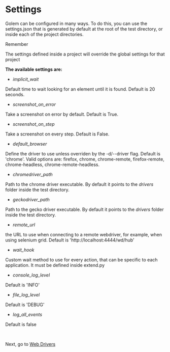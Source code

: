 Settings
==================================================

Golem can be configured in many ways. To do this, you can use the settings.json that is generated by default at the root of the test directory, or inside each of the project directories.

<div class="admonition note">
    <p class="first admonition-title">Remember</p>
    <p>The settings defined inside a project will override the global settings for that project</p>
</div>

**The available settings are:**


- *implicit_wait*

Default time to wait looking for an element until it is found. Default is 20 seconds.

- *screenshot_on_error*

Take a screenshot on error by default. Default is True.

- *screenshot_on_step*

Take a screenshot on every step. Default is False.

- *default_browser*

Define the driver to use unless overriden by the -d/--driver flag. Default is 'chrome'. Valid options are: firefox, chrome, chrome-remote, firefox-remote, chrome-headless, chrome-remote-headless.

- *chromedriver_path*

Path to the chrome driver executable. By default it points to the *drivers* folder inside the test directory.

- *geckodriver_path*

Path to the gecko driver executable. By default it points to the *drivers* folder inside the test directory.

- *remote_url*

the URL to use when connecting to a remote webdriver, for example, when using selenium grid. Default is 'http://localhost:4444/wd/hub'

- *wait_hook*

Custom wait method to use for every action, that can be specific to each application. It must be defined inside extend.py

- *console_log_level*

Default is 'INFO'

- *file_log_level*

Default is 'DEBUG'

- *log_all_events*

Default is false

<br>

Next, go to [Web Drivers](web-drivers.html)